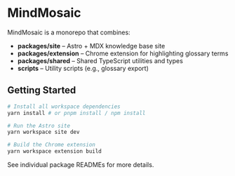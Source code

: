 # MindMosaic

MindMosaic is a monorepo that combines:

- **packages/site** – Astro + MDX knowledge base site
- **packages/extension** – Chrome extension for highlighting glossary terms
- **packages/shared** – Shared TypeScript utilities and types
- **scripts** – Utility scripts (e.g., glossary export)

## Getting Started

```bash
# Install all workspace dependencies
yarn install # or pnpm install / npm install

# Run the Astro site
yarn workspace site dev

# Build the Chrome extension
yarn workspace extension build
```

See individual package READMEs for more details.
